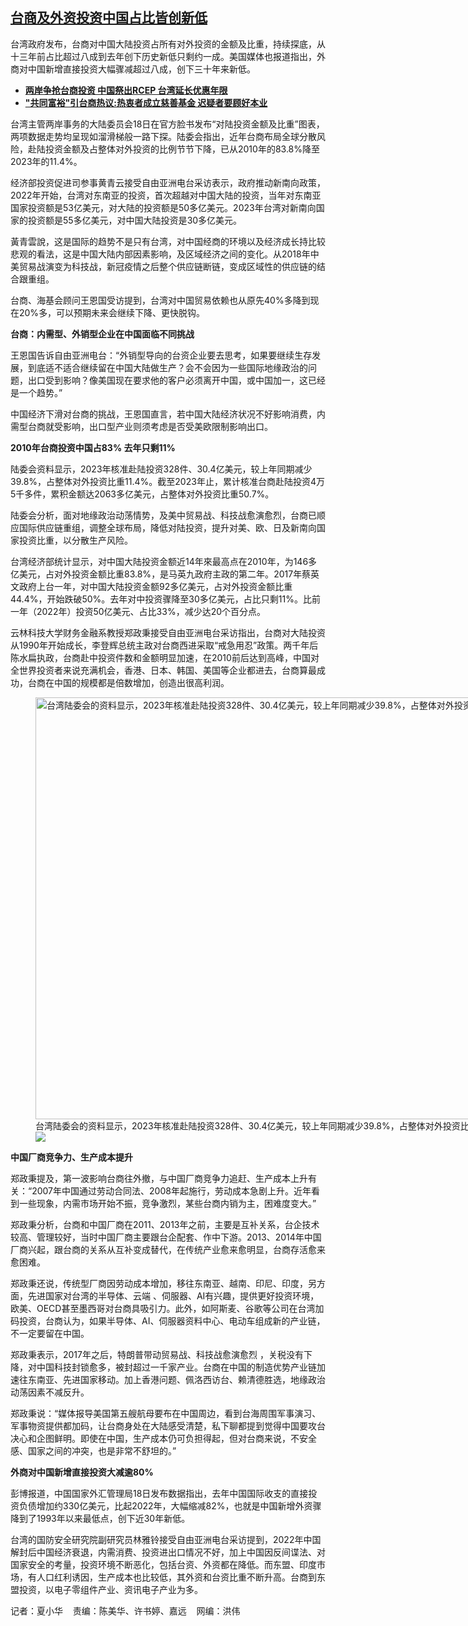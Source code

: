 <!--1708355147000-->
[台商及外资投资中国占比皆创新低](https://www.rfa.org/mandarin/yataibaodao/gangtai/hx1-02192024094701.html)
------

<p>台湾政府发布，台商对中国大陆投资占所有对外投资的金额及比重，持续探底，从十三年前占比超过八成到去年创下历史新低只剩约一成。美国媒体也报道指出，外商对中国新增直接投资大幅骤减超过八成，创下三十年来新低。</p><ul><li><a href="https://www.rfa.org/mandarin/yataibaodao/gangtai/hcm-01132022102523.html"><strong>两岸争抢台商投资 中国祭出RCEP 台湾延长优惠年限</strong></a></li><li><strong><a href="https://www.rfa.org/mandarin/yataibaodao/zhengzhi/hx-09142021081010.html">"共同富裕"引台商热议:热衷者成立慈善基金 迟疑者要顾好本业</a></strong></li></ul><p><span style="font-weight: 400;">台湾主管两岸事务的大陆委员会</span><span style="font-weight: 400;">18</span><span style="font-weight: 400;">日在官方脸书发布</span><span style="font-weight: 400;">“</span><span style="font-weight: 400;">对陆投资金额及比重</span><span style="font-weight: 400;">”</span><span style="font-weight: 400;">图表，两项数据走势均呈现如溜滑梯般一路下探。陆委会指出，近年台商布局全球分散风险，赴陆投资金额及占整体对外投资的比例节节下降，已从</span><span style="font-weight: 400;">2010</span><span style="font-weight: 400;">年的</span><span style="font-weight: 400;">83.8%</span><span style="font-weight: 400;">降至</span><span style="font-weight: 400;">2023</span><span style="font-weight: 400;">年的</span><span style="font-weight: 400;">11.4%</span><span style="font-weight: 400;">。</span></p><p><span style="font-weight: 400;">​​</span><span style="font-weight: 400;">经济部投资促进司参事黄青云接受自由亚洲电台采访表示，政府推动新南向政策，</span><span style="font-weight: 400;">2022</span><span style="font-weight: 400;">年开始，台湾对东南亚的投资，首次超越对中国大陆的投资，当年对东南亚国家投资额是</span><span style="font-weight: 400;">53</span><span style="font-weight: 400;">亿美元，对大陆的投资额是</span><span style="font-weight: 400;">50</span><span style="font-weight: 400;">多亿美元。</span><span style="font-weight: 400;">2023</span><span style="font-weight: 400;">年台湾对新南向国家的投资额是</span><span style="font-weight: 400;">55</span><span style="font-weight: 400;">多亿美元，对中国大陆投资是</span><span style="font-weight: 400;">30</span><span style="font-weight: 400;">多亿美元。</span></p><p><span style="font-weight: 400;">黃青雲說，这是国际的趋势不是只有台湾，对中国经商的环境以及经济成长持比较悲观的看法，这是中国大陆内部因素影响，及区域经济之间的变化。从</span><span style="font-weight: 400;">2018</span><span style="font-weight: 400;">年中美贸易战演变为科技战，新冠疫情之后整个供应链断链，变成区域性的供应链的结合跟重组。</span></p><p><span style="font-weight: 400;">台商、海基会顾问王恩国受访提到，台湾对中国贸易依赖也从原先</span><span style="font-weight: 400;">40%</span><span style="font-weight: 400;">多降到现在</span><span style="font-weight: 400;">20%</span><span style="font-weight: 400;">多，可以预期未来会继续下降、更快脱钩。</span></p><p><b>台商：内需型、外销型企业在中国面临不同挑战</b></p><p><span style="font-weight: 400;">王恩国告诉自由亚洲电台：</span><span style="font-weight: 400;">“</span><span style="font-weight: 400;">外销型导向的台资企业要去思考，如果要继续生存发展，到底适不适合继续留在中国大陆做生产？会不会因为一些国际地缘政治的问题，出口受到影响？像美国现在要求他的客户必须离开中国，或中国加一，这已经是一个趋势。</span><span style="font-weight: 400;">”</span></p><p><span style="font-weight: 400;">中国经济下滑对台商的挑战，王恩国直言，若中国大陆经济状况不好影响消费，内需型台商就受影响，出口型产业则须考</span><span style="font-weight: 400;">虑是否受美欧限制影响出口。</span></p><p><b>2010</b><b>年台商投资中国占</b><b>83% </b><b>去年只剩</b><b>11%</b></p><p><span style="font-weight: 400;">陆委会资料显示，</span><span style="font-weight: 400;">2023</span><span style="font-weight: 400;">年核准赴陆投资</span><span style="font-weight: 400;">328</span><span style="font-weight: 400;">件、</span><span style="font-weight: 400;">30.4</span><span style="font-weight: 400;">亿美元，较上年同期减少</span><span style="font-weight: 400;">39.8%</span><span style="font-weight: 400;">，占整体对外投资比重</span><span style="font-weight: 400;">11.4%</span><span style="font-weight: 400;">。截至</span><span style="font-weight: 400;">2023</span><span style="font-weight: 400;">年止，累计核准台商赴陆投资</span><span style="font-weight: 400;">4</span><span style="font-weight: 400;">万</span><span style="font-weight: 400;">5</span><span style="font-weight: 400;">千多件，累积金额达</span><span style="font-weight: 400;">2063</span><span style="font-weight: 400;">多亿美元，占整体对外投资比重</span><span style="font-weight: 400;">50.7%</span><span style="font-weight: 400;">。</span></p><p><span style="font-weight: 400;">陆委会分析，面对地缘政治动荡情势，及美中贸易战、科技战愈演愈烈，台商已顺应国际供应链重组，调整全球布局，降低对陆投资，提升对美、欧、日及新南向国家投资比重，以分散生产风险。</span></p><p><span style="font-weight: 400;">台湾经济部统计显示，对中国大陆投资金额近</span><span style="font-weight: 400;">14</span><span style="font-weight: 400;">年來最高点在</span><span style="font-weight: 400;">2010</span><span style="font-weight: 400;">年，为</span><span style="font-weight: 400;">146</span><span style="font-weight: 400;">多亿美元，占对外投资金额比重</span><span style="font-weight: 400;">83.8%</span><span style="font-weight: 400;">，是马英九政府主政的第二年。</span><span style="font-weight: 400;">2017</span><span style="font-weight: 400;">年蔡英文政府上台一年，对中国大陆投资金额</span><span style="font-weight: 400;">92</span><span style="font-weight: 400;">多亿美元，占对外投资金额比重</span><span style="font-weight: 400;">44.4%</span><span style="font-weight: 400;">，开始跌破</span><span style="font-weight: 400;">50%</span><span style="font-weight: 400;">。去年对中投资骤降至</span><span style="font-weight: 400;">30</span><span style="font-weight: 400;">多亿美元，占比只剩</span><span style="font-weight: 400;">11%</span><span style="font-weight: 400;">。比前一年（</span><span style="font-weight: 400;">2022</span><span style="font-weight: 400;">年）投资</span><span style="font-weight: 400;">50</span><span style="font-weight: 400;">亿美元、占比</span><span style="font-weight: 400;">33%</span><span style="font-weight: 400;">，减少达</span><span style="font-weight: 400;">20</span><span style="font-weight: 400;">个百分点。</span></p><p><span style="font-weight: 400;">云林科技大学财务金融系教授郑政秉接受自由亚洲电台采访指出，台商对大陆投资从</span><span style="font-weight: 400;">1990</span><span style="font-weight: 400;">年开始成长，李登辉总统主政对台商西进采取</span><span style="font-weight: 400;">“</span><span style="font-weight: 400;">戒急用忍</span><span style="font-weight: 400;">”</span><span style="font-weight: 400;">政策。两千年后陈水扁执政，台商赴中投资件数和金额明显加速，在</span><span style="font-weight: 400;">2010</span><span style="font-weight: 400;">前后达到高峰，中国对全世界投资者来说充满机会，香港、日本、韩国、美国等企业都进去，台商算最成功，台商在中国的规模都是倍数增加，创造出很高利润。</span></p><p><span style="font-weight: 400;"><figure class="image-richtext image-inline captioned" style="width:1200px;"><img alt="台湾陆委会的资料显示，2023年核准赴陆投资328件、30.4亿美元，较上年同期减少39.8%，占整体对外投资比重11.4%。图为深圳的一家工厂。（美联社图片）" height="675" src="https://www.rfa.org/mandarin/yataibaodao/gangtai/hx1-02192024094701.html/hx2.jpg/@@images/1c793d1c-985b-4a24-892e-aaf5e1f2925d.jpeg" title="hx2.jpg" width="1200"/><figcaption class="image-caption">台湾陆委会的资料显示，2023年核准赴陆投资328件、30.4亿美元，较上年同期减少39.8%，占整体对外投资比重11.4%。图为深圳的一家工厂。（美联社图片）</figcaption><small></small><div id="zoomattribute"><a data-caption="台湾陆委会的资料显示，2023年核准赴陆投资328件、30.4亿美元，较上年同期减少39.8%，占整体对外投资比重11.4%。图为深圳的一家工厂。（美联社图片）" data-fancybox="" href="https://www.rfa.org/mandarin/yataibaodao/gangtai/hx1-02192024094701.html/hx2.jpg" id="single_image" title="台湾陆委会的资料显示，2023年核准赴陆投资328件、30.4亿美元，较上年同期减少39.8%，占整体对外投资比重11.4%。图为深圳的一家工厂。（美联社图片）"><img src="/++plone++rfa-resources/img/icon-zoom.png"/></a></div></figure></span></p><p><b>中国厂商竞争力、生产成本提升</b></p><p><span style="font-weight: 400;">郑政秉提及，第一波影响台商往外撤，与中国厂商竞争力追赶、生产成本上升有关：</span><span style="font-weight: 400;">“2007</span><span style="font-weight: 400;">年中国通过劳动合同法、</span><span style="font-weight: 400;">2008</span><span style="font-weight: 400;">年起施行，劳动成本急剧上升。近年看到一些现象，内需市场开始不振，竞争激烈，某些台商内销为主，困难度变大。</span><span style="font-weight: 400;">”</span></p><p><span style="font-weight: 400;">郑政秉分析，台商和中国厂商在</span><span style="font-weight: 400;">2011</span><span style="font-weight: 400;">、</span><span style="font-weight: 400;">2013</span><span style="font-weight: 400;">年之前，主要是互补关系，台企技术较高、管理较好，当时中国厂商主要跟台企配套、作中下游。</span><span style="font-weight: 400;">2013</span><span style="font-weight: 400;">、</span><span style="font-weight: 400;">2014</span><span style="font-weight: 400;">年中国厂商兴起，跟台商的关系从互补变成替代，在传统产业愈来愈明显，台商存活愈来愈困难。</span></p><p><span style="font-weight: 400;">郑政秉还说，传统型厂商因劳动成本增加，移往东南亚、越南、印尼、印度，另方面，先进国家对台湾的半导体、云端</span> <span style="font-weight: 400;">、伺服器、</span><span style="font-weight: 400;">AI</span><span style="font-weight: 400;">有兴趣，提供更好投资环境，欧美、</span><span style="font-weight: 400;">OECD</span><span style="font-weight: 400;">甚至墨西哥对台商具吸引力。此外，如阿斯麦、谷歌等公司在台湾加码投资，台商认为，如果半导体、</span><span style="font-weight: 400;">AI</span><span style="font-weight: 400;">、伺服器资料中心、电动车组成新的产业链，不一定要留在中国。</span></p><p><span style="font-weight: 400;">郑政秉表示，</span><span style="font-weight: 400;">2017</span><span style="font-weight: 400;">年之后，特朗普带动贸易战、科技战愈演愈烈</span> <span style="font-weight: 400;">，关税没有下降，对中国科技封锁愈多，被封超过一千家产业。台商在中国的制造优势产业链加速往东南亚、先进国家移动。加上香港问题、佩洛西访台、赖清德胜选，地缘政治动荡因素不减反升。</span></p><p><span style="font-weight: 400;">郑政秉说：</span><span style="font-weight: 400;">“</span><span style="font-weight: 400;">媒体报导美国第五艘航母要布在中国周边，看到台海周围军事演习、军事物资提供都加码，让台商身处在大陆感受清楚，私下聊都提到觉得中国要攻台决心和企图鲜明。即使在中国，生产成本仍可</span><span style="font-weight: 400;">负担</span><span style="font-weight: 400;">得起，但对台商来说，不安全感、国家之间的冲突，也是非常不舒坦的。</span><span style="font-weight: 400;">”</span></p><p><b>外商对中国新增直接投资大减逾</b><b>80%</b></p><p><span style="font-weight: 400;">彭博报道，中国国家外汇管理局</span><span style="font-weight: 400;">18</span><span style="font-weight: 400;">日发布数据指出，去年中国国际收支的直接投资负债增加约</span><span style="font-weight: 400;">330</span><span style="font-weight: 400;">亿美元，比起</span><span style="font-weight: 400;">2022</span><span style="font-weight: 400;">年，大幅缩减</span><span style="font-weight: 400;">82%</span><span style="font-weight: 400;">，也就是中国新增外资骤降到了</span><span style="font-weight: 400;">1993</span><span style="font-weight: 400;">年以来最低点，创下近</span><span style="font-weight: 400;">30</span><span style="font-weight: 400;">年新低。</span></p><p><span style="font-weight: 400;">台湾的国防安全研究院副研究员林雅铃接受自由亚洲电台采访提到，</span><span style="font-weight: 400;">2022</span><span style="font-weight: 400;">年中国解封后中国经济衰退，内需消费、投资进出口情况不好，加上中国因反间谍法、对国家安全的考量，投资环境不断恶化，包括台资、外资都在降低。而东盟、印度市场，有人口红利诱因，生产成本也比较低，其外资和台资比重不断升高。台商到东盟投资，以电子零组件产业、资讯电子产业为多。</span></p><p><span style="font-weight: 400;">记者：夏小华    责编：陈美华、许书婷、嘉远    网编：洪伟<br/></span></p>
